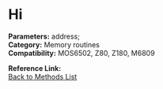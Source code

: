 # Hi

**Parameters:** address;  
**Category:** Memory routines  
**Compatibility:** MOS6502, Z80, Z180, M6809  

**Reference Link:**  
[Back to Methods List](../../SUMMARY.md)
